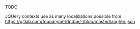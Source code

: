 TODO

JQUery contexts
use as many localizations possible from https://gitlab.com/foundrynet/dnd5e/-/blob/master/lang/en.json